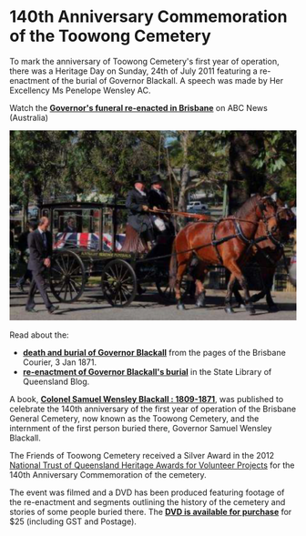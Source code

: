 # 140th Anniversary Commemoration of the Toowong Cemetery

To mark the anniversary of Toowong Cemetery's first year of operation, there was a Heritage Day on Sunday, 24th of July 2011 featuring a re-enactment of the burial of Governor Blackall. A speech was made by Her Excellency Ms Penelope Wensley AC. 

Watch the **[Governor's funeral re-enacted in Brisbane](https://youtu.be/8sdVuMGc_1s)** on ABC News (Australia) 

![Re-enactment of the burial of Governor Blackall](../assets/140-commemoration.png)

Read about the:

- **[death and burial of Governor Blackall](https://trove.nla.gov.au/newspaper/article/1295293)** from the pages of the Brisbane Courier, 3 Jan 1871.
- **[re-enactment of Governor Blackall's burial](https://www.slq.qld.gov.au/blog/toowong-cemetery-marks-140-years)** in the State Library of Queensland Blog.

A book, **[Colonel Samuel Wensley Blackall : 1809-1871](../assets/guides/samuel-blackall.pdf)**, was published to celebrate the 140th anniversary of the first year of operation of the Brisbane General Cemetery, now known as the Toowong Cemetery, and the internment of the first person buried there, Governor Samuel Wensley Blackall.

The Friends of Toowong Cemetery received a Silver Award in the 2012 [National Trust of Queensland Heritage Awards for Volunteer Projects](https://www.nationaltrustqld.org.au/what-we-do/heritage-awards) for the 140th Anniversary Commemoration of the cemetery.

The event was filmed and a DVD has been produced featuring footage of the re-enactment and segments outlining the history of the cemetery and stories of some people buried there. The **[DVD is available for purchase](mailto://inquiries@fotc.org.au)** for $25 (including GST and Postage).
